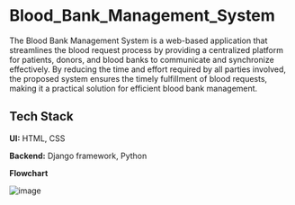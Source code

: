 # Blood_Bank_Management_System
The Blood Bank Management System is a web-based application that streamlines the blood request process by providing a centralized platform for patients, donors, and blood banks to communicate and synchronize effectively. By reducing the time and effort required by all parties involved, the proposed system ensures the timely fulfillment of blood requests, making it a practical solution for efficient blood bank management.

## Tech Stack

**UI:** HTML, CSS

**Backend:** Django framework, Python

**Flowchart**

![image](https://github.com/KSruthiVel/Blood_Bank_Management_System/assets/68786151/ea3a25be-8bea-4112-a142-e95c6eaf5044)

